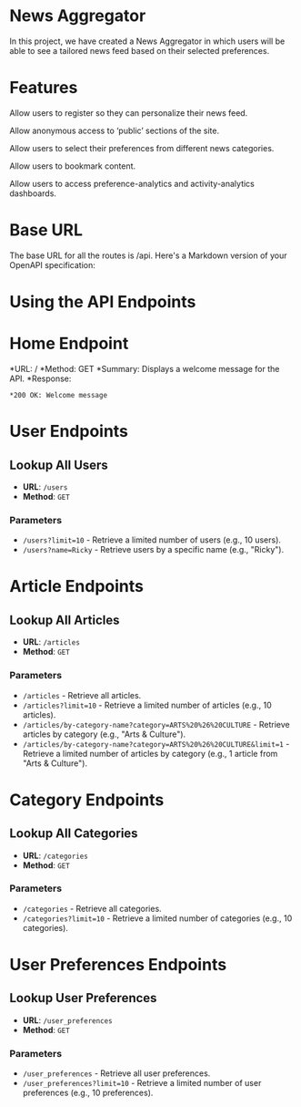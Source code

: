 # News Aggregator
In this project, we have created a News Aggregator in which users will be able to see a tailored news feed based on their selected preferences.




# Features

Allow users to register so they can personalize their news feed. ​

Allow anonymous access to ‘public’ sections of the site. ​

Allow users to select their preferences from different news categories. ​

Allow users to bookmark content. ​

Allow users to access preference-analytics and activity-analytics dashboards. ​



# Base URL
The base URL for all the routes is /api. Here's a Markdown version of your OpenAPI specification:


# Using the API Endpoints

# Home Endpoint
*URL: /
*Method: GET
*Summary: Displays a welcome message for the API.
*Response:

    *200 OK: Welcome message

# User Endpoints

## Lookup All Users
- **URL**: `/users`
- **Method**: `GET`
  
### Parameters
- `/users?limit=10` - Retrieve a limited number of users (e.g., 10 users).
- `/users?name=Ricky` - Retrieve users by a specific name (e.g., "Ricky").



# Article Endpoints

## Lookup All Articles
- **URL**: `/articles`
- **Method**: `GET`

### Parameters
- `/articles` - Retrieve all articles.
- `/articles?limit=10` - Retrieve a limited number of articles (e.g., 10 articles).
- `/articles/by-category-name?category=ARTS%20%26%20CULTURE` - Retrieve articles by category (e.g., "Arts & Culture").
- `/articles/by-category-name?category=ARTS%20%26%20CULTURE&limit=1` - Retrieve a limited number of articles by category (e.g., 1 article from "Arts & Culture").

# Category Endpoints

## Lookup All Categories
- **URL**: `/categories`
- **Method**: `GET`

### Parameters
- `/categories` - Retrieve all categories.
- `/categories?limit=10` - Retrieve a limited number of categories (e.g., 10 categories).

# User Preferences Endpoints

## Lookup User Preferences
- **URL**: `/user_preferences`
- **Method**: `GET`

### Parameters
- `/user_preferences` - Retrieve all user preferences.
- `/user_preferences?limit=10` - Retrieve a limited number of user preferences (e.g., 10 preferences).






